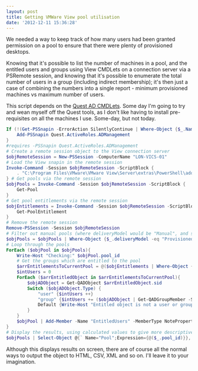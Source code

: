 ```yaml
---
layout: post
title: Getting VMWare View pool utilisation
date: '2012-12-11 15:36:28'
---
```




We needed a way to keep track of how many users had been granted permission on a pool to ensure that there were plenty of provisioned desktops.

Knowing that it's possible to list the number of machines in a pool, and the entitled users and groups using View CMDLets on a connection server via a PSRemote session, and knowing that it's possible to enumerate the total number of users in a group (including indirect membership); it's then just a case of combining the numbers into a single report  - minimum provisioned machines vs maximum number of users.

This script depends on the [Quest AD CMDLets](http://www.quest.com/powershell/activeroles-server.aspx). Some day I'm going to try and wean myself off the Quest tools, as I don't like having to install pre-requisites on all the machines I use. Some-day, but not today.

```powershell
If (!(Get-PSSnapin -ErrorAction SilentlyContinue | Where-Object {$_.Name -eq "Quest.ActiveRoles.ADManagement"})){
    Add-PSSnapin Quest.ActiveRoles.ADManagement
}
#requires -PSSnapin Quest.ActiveRoles.ADManagement
# Create a remote session object to the View connection server
$objRemoteSession = New-PSSession -ComputerName "LON-VICS-01"
# Load the View snapin in the remote session
Invoke-Command -Session $objRemoteSession -ScriptBlock {
    . "C:\Program Files\VMware\VMware View\Server\extras\PowerShell\add-snapin.ps1"
} # Get pools via the remote session
$objPools = Invoke-Command -Session $objRemoteSession -ScriptBlock {
    Get-Pool
}
# Get pool entitlements via the remote session
$objEntitlements = Invoke-Command -Session $objRemoteSession -ScriptBlock {
    Get-PoolEntitlement
}
# Remove the remote session
Remove-PSSession -Session $objRemoteSession
# Filter out manual pools (where deliveryModel would be "Manual", and sort for neat logging
$objPools = $objPools | Where-Object {$_.deliveryModel -eq "Provisioned"} | Sort-Object pool_id
# Loop through the pools
ForEach ($objPool in $objPools){
    Write-Host "Checking:" $objPool.pool_id
    # Get the groups which are entitled to the pool
    $arrEntitlementsToCurrentPool = @($objEntitlements | Where-Object {$_.pool_id -eq $objPool.pool_id})
    $intUsers = 0
    ForEach ($arrEntitledObject in $arrEntitlementsToCurrentPool){
        $objADObject = Get-QADObject $arrEntitledObject.sid 
        Switch ($objADObject.Type) {
            "user" {$intUsers ++}
            "group" {$intUsers += ($objADObject | Get-QADGroupMember -SizeLimit 0 -Indirect).Count}
            Default {Write-Host "Entitled object is not a user or group"}
        }
    }
    $objPool | Add-Member -Name "EntitledUsers" -MemberType NoteProperty -Value $intUsers
}
# Display the results, using calculated values to give more descriptive names to the columns
$objPools | Select-Object @{` Name="Pool";Expression={@($_.pool_id)}}, @{Name="Minimum desktops";Expression={@($_.minimumCount)}}, @{Name="Maximum users";Expression={@($_.EntitledUsers)}}, @{Name="Commitment";Expression={@([int]](($_.EntitledUsers / $_.minimumCount) * 100))}} | Sort-Object Pool
```

Although this displays results on screen, there are of course all the normal ways to output the object to HTML, CSV, XML and so on. I'll leave it to your imagination.


